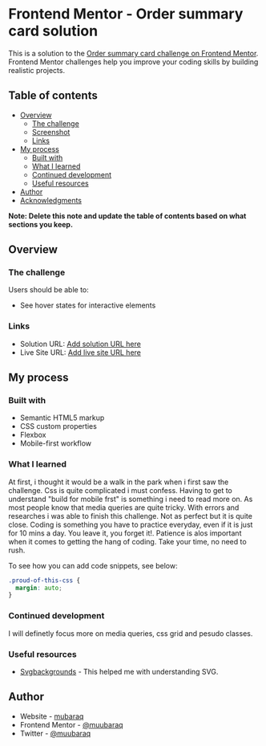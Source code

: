 # Frontend Mentor - Order summary card solution

This is a solution to the [Order summary card challenge on Frontend Mentor](https://www.frontendmentor.io/challenges/order-summary-component-QlPmajDUj). Frontend Mentor challenges help you improve your coding skills by building realistic projects. 

## Table of contents

- [Overview](#overview)
  - [The challenge](#the-challenge)
  - [Screenshot](#screenshot)
  - [Links](#links)
- [My process](#my-process)
  - [Built with](#built-with)
  - [What I learned](#what-i-learned)
  - [Continued development](#continued-development)
  - [Useful resources](#useful-resources)
- [Author](#author)
- [Acknowledgments](#acknowledgments)

**Note: Delete this note and update the table of contents based on what sections you keep.**

## Overview

### The challenge

Users should be able to:

- See hover states for interactive elements



### Links

- Solution URL: [Add solution URL here](https://your-solution-url.com)
- Live Site URL: [Add live site URL here](https://your-live-site-url.com)

## My process

### Built with

- Semantic HTML5 markup
- CSS custom properties
- Flexbox
- Mobile-first workflow



### What I learned

At first, i thought it would be a walk in the park when i first saw the challenge. Css is quite complicated i must confess. Having to get to understand "build for mobile frst" is something i need to read more on. As most people know that media queries are quite tricky. With errors and researches i was able to finish this challenge. Not as perfect but it is quite close. Coding is something you have to practice everyday, even if it is just for 10 mins a day. You leave it, you forget it!. Patience is alos important when it comes to getting the hang of coding. Take your time, no need to rush.

To see how you can add code snippets, see below:


```css
.proud-of-this-css {
  margin: auto;
}
```


### Continued development

I will definetly focus more on media queries, css grid and pesudo classes.


### Useful resources

- [Svgbackgrounds](https://www.svgbackgrounds.com/how-to-add-svgs-with-css-background-image/) - This helped me with understanding SVG.


## Author

- Website - [mubaraq](https://www.your-site.com)
- Frontend Mentor - [@muubaraq](https://www.frontendmentor.io/profile/muubaraq)
- Twitter - [@muubaraq](https://www.twitter.com/muubaraq)

